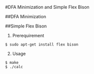 #DFA Minimization and Simple Flex Bison

##DFA Minimization

##Simple Flex Bison

1. Prerequirement
```
$ sudo apt-get install flex bison
```
2. Usage
```
$ make
$ ./calc
```